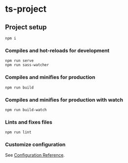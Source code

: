 # ts-project

## Project setup
```
npm i
```

### Compiles and hot-reloads for development
```
npm run serve
npm run sass-watcher
```

### Compiles and minifies for production
```
npm run build
```

### Compiles and minifies for production with watch
```
npm run build-watch
```

### Lints and fixes files
```
npm run lint
```

### Customize configuration
See [Configuration Reference](https://cli.vuejs.org/config/).

